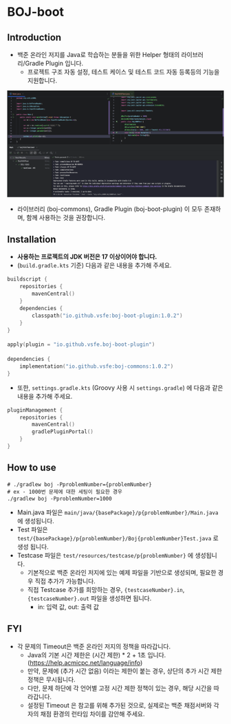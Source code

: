 # BOJ-boot

## Introduction

- 백준 온라인 저지를 Java로 학습하는 분들을 위한 Helper 형태의 라이브러리/Gradle Plugin 입니다.
  - 프로젝트 구조 자동 설정, 테스트 케이스 및 테스트 코드 자동 등록등의 기능을 지원합니다.

![Screenshot](resources/image.png)

- 라이브러리 (boj-commons), Gradle Plugin (boj-boot-plugin) 이 모두 존재하며, 함께 사용하는 것을 권장합니다.

## Installation

- **사용하는 프로젝트의 JDK 버전은 17 이상이어야 합니다.**
- (`build.gradle.kts` 기준) 다음과 같은 내용을 추가해 주세요.

```kotlin
buildscript {
    repositories {
        mavenCentral()
    }
    dependencies {
        classpath("io.github.vsfe:boj-boot-plugin:1.0.2")
    }
}

apply(plugin = "io.github.vsfe.boj-boot-plugin")

dependencies {
    implementation("io.github.vsfe:boj-commons:1.0.2")
}

```

- 또한, `settings.gradle.kts` (Groovy 사용 시 `settings.gradle`) 에 다음과 같은 내용을 추가해 주세요.

```kotlin
pluginManagement {
    repositories {
        mavenCentral()
        gradlePluginPortal()
    }
}
```

## How to use

```shell
# ./gradlew boj -PproblemNumber={problemNumber}
# ex - 1000번 문제에 대한 세팅이 필요한 경우
./gradlew boj -PproblemNumber=1000
```

- Main.java 파일은 `main/java/{basePackage}/p{problemNumber}/Main.java`  에 생성됩니다.
- Test 파일은 `test/{basePackage}/p{problemNumber}/Boj{problemNumber}Test.java` 로 생성 됩니다.
- Testcase 파일은 `test/resources/testcase/p{problemNumber}` 에 생성됩니다.
  - 기본적으로 백준 온라인 저지에 있는 예제 파일을 기반으로 생성되며, 필요한 경우 직접 추가가 가능합니다.
  - 직접 Testcase 추가를 희망하는 경우, `{testcaseNumber}.in`, `{testcaseNumber}.out` 파일을 생성하면 됩니다.
    - in: 입력 값, out: 출력 값

## FYI

- 각 문제의 Timeout은 백준 온라인 저지의 정책을 따라갑니다.
  - Java의 기본 시간 제한은 (시간 제한) * 2 + 1초 입니다. (https://help.acmicpc.net/language/info)
  - 만약, 문제에 (추가 시간 없음) 이라는 제한이 붙는 경우, 상단의 추가 시간 제한 정책은 무시됩니다.
  - 다만, 문제 하단에 각 언어별 고정 시간 제한 정책이 있는 경우, 해당 시간을 따라갑니다.
  - 설정된 Timeout 은 참고를 위해 추가된 것으로, 실제로는 백준 채점서버와 각자의 채점 환경의 런타임 차이를 감안해 주세요.

